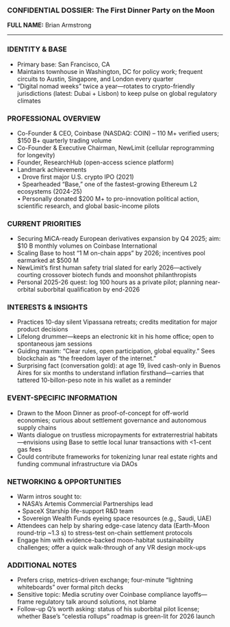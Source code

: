 ### CONFIDENTIAL DOSSIER: The First Dinner Party on the Moon

**FULL NAME:** Brian Armstrong

---
### IDENTITY & BASE
- Primary base: San Francisco, CA  
- Maintains townhouse in Washington, DC for policy work; frequent circuits to Austin, Singapore, and London every quarter  
- “Digital nomad weeks” twice a year—rotates to crypto-friendly jurisdictions (latest: Dubai + Lisbon) to keep pulse on global regulatory climates  

### PROFESSIONAL OVERVIEW
- Co-Founder & CEO, Coinbase (NASDAQ: COIN) – 110 M+ verified users; $150 B+ quarterly trading volume  
- Co-Founder & Executive Chairman, NewLimit (cellular reprogramming for longevity)  
- Founder, ResearchHub (open-access science platform)  
- Landmark achievements  
  • Drove first major U.S. crypto IPO (2021)  
  • Spearheaded “Base,” one of the fastest-growing Ethereum L2 ecosystems (2024-25)  
  • Personally donated $200 M+ to pro-innovation political action, scientific research, and global basic-income pilots  

### CURRENT PRIORITIES
- Securing MiCA-ready European derivatives expansion by Q4 2025; aim: $10 B monthly volumes on Coinbase International  
- Scaling Base to host “1 M on-chain apps” by 2026; incentives pool earmarked at $500 M  
- NewLimit’s first human safety trial slated for early 2026—actively courting crossover biotech funds and moonshot philanthropists  
- Personal 2025-26 quest: log 100 hours as a private pilot; planning near-orbital suborbital qualification by end-2026  

### INTERESTS & INSIGHTS
- Practices 10-day silent Vipassana retreats; credits meditation for major product decisions  
- Lifelong drummer—keeps an electronic kit in his home office; open to spontaneous jam sessions  
- Guiding maxim: “Clear rules, open participation, global equality.” Sees blockchain as “the freedom layer of the internet.”  
- Surprising fact (conversation gold): at age 19, lived cash-only in Buenos Aires for six months to understand inflation firsthand—carries that tattered 10-billon-peso note in his wallet as a reminder  

### EVENT-SPECIFIC INFORMATION
- Drawn to the Moon Dinner as proof-of-concept for off-world economies; curious about settlement governance and autonomous supply chains  
- Wants dialogue on trustless micropayments for extraterrestrial habitats—envisions using Base to settle local lunar transactions with <1-cent gas fees  
- Could contribute frameworks for tokenizing lunar real estate rights and funding communal infrastructure via DAOs  

### NETWORKING & OPPORTUNITIES
- Warm intros sought to:  
  • NASA’s Artemis Commercial Partnerships lead  
  • SpaceX Starship life-support R&D team  
  • Sovereign Wealth Funds eyeing space resources (e.g., Saudi, UAE)  
- Attendees can help by sharing edge-case latency data (Earth-Moon round-trip ~1.3 s) to stress-test on-chain settlement protocols  
- Engage him with evidence-backed moon-habitat sustainability challenges; offer a quick walk-through of any VR design mock-ups  

### ADDITIONAL NOTES
- Prefers crisp, metrics-driven exchange; four-minute “lightning whiteboards” over formal pitch decks  
- Sensitive topic: Media scrutiny over Coinbase compliance layoffs—frame regulatory talk around solutions, not blame  
- Follow-up Q’s worth asking: status of his suborbital pilot license; whether Base’s “celestia rollups” roadmap is green-lit for 2026 launch